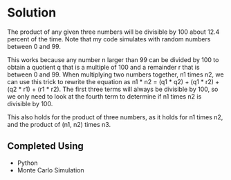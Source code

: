 # Solution

The product of any given three numbers will be divisible by 100 about 12.4 percent of the time.  Note that my code simulates with random numbers between 0 and 99.

This works because any number n larger than 99 can be divided by 100 to obtain a quotient q that is a multiple of 100 and a remainder r that is between 0 and 99.  When multiplying two numbers together, n1 times n2, we can use this trick to rewrite the equation as n1 * n2 = (q1 * q2) + (q1 * r2) + (q2 * r1) + (r1 * r2).  The first three terms will always be divisible by 100, so we only need to look at the fourth term to determine if n1 times n2 is divisible by 100.

This also holds for the product of three numbers, as it holds for n1 times n2, and the product of (n1, n2) times n3.

## Completed Using
- Python
- Monte Carlo Simulation